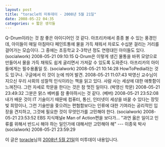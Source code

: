 ```yaml
---
layout: post
title: "toracle의 미투데이 - 2008년 5월 21일"
date: 2008-05-22 04:35
categories: ⊙ 짧은 생각들
---
```


Q-Drum이라는 것 참 좋은 아이디어인 것 같다. 아프리카에서 종종 볼 수 있는 풍경인데, 아이들이 매일 아침마다 페인트통에 물을 가득 채워서 차로도 수십분 걸리는 거리를 걸어가는 모습이다. 그 중에는 초등학교 2-3학년 정도 연령대인 아이들도 있다. (socialwork) 2008-05-21 09:10:15
Q-Drum은 이렇게 생긴 물통을 바퀴 모양으로 만들어서 물을 가득 채워도 쉽게 굴리면서 가져갈 수 있도록 도와준다. 아프리카의 아이들에게는 필수용품일 듯.  (socialwork) 2008-05-21 10:14:28
HowToPedia라는 것도 있구나. 구글에서 이 것이 눈에 띄어 발견. 2008-05-21 11:07:43
박영신 교수님이 지으신 우리 사회의 성찰적 인식이라는 책을 읽고 있다. 사람 사는 세상에 대한 애틋함이 느껴진다. 그런 자세로 학문을 한다는 것은 참 멋진 일이다.  (박영신 학문) 2008-05-21 23:49:32
그분은 맑스 베버를 참 좋아하시는 것 같다. (베버) 2008-05-21 23:52:08
내가 배운 것이 IT 기술이기 때문에 컴퓨터, 통신, 인터넷이 세상을 바꿀 수 있다는 장밋빛 희망이나, 그런 기술만을 좇으려는 편협함보다는 인류에 대한 기여라는 공리적인 입장을 견지하고, 그것에 필요한 것이 무엇인가를 고민해야 한다. (socialwork) 2008-05-21 23:53:52
EBS 지식채널e Man of Action편을 보다가... "과연 옳은 일이고 인류를 위해서 반드시 해야 하는 일인가에 대해서만 고민해야 해" --- 이종욱 박사 (socialwork) 2008-05-21 23:59:29


이 글은 [toracle](http://me2day.net/toracle)님의 [2008년 5월 21일](http://me2day.net/toracle/2008/05/21)의 미투데이 내용입니다.

 
       
